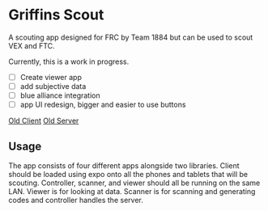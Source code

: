 # Griffins Scout

A scouting app designed for FRC by Team 1884 but can be used to scout VEX and FTC.

Currently, this is a work in progress.

- [ ] Create viewer app
- [ ] add subjective data
- [ ] blue alliance integration
- [ ] app UI redesign, bigger and easier to use buttons

[Old Client](https://github.com/omagarwal25/scouting-client)
[Old Server](httpsL//github.com/omagarwal25/scouting-server)

## Usage

The app consists of four different apps alongside two libraries. Client should be loaded using expo onto all the phones and tablets that will be scouting. Controller, scanner, and viewer should all be running on the same LAN. Viewer is for looking at data. Scanner is for scanning and generating codes and controller handles the server.
